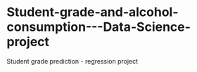 # Student-grade-and-alcohol-consumption---Data-Science-project
Student grade prediction - regression project

